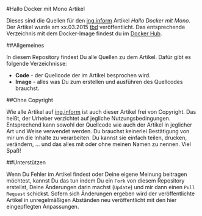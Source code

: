 #Hallo Docker mit Mono Artikel

Dieses sind die Quellen für den [ing.inform](www.inginform.de) Artikel *Hallo Docker mit Mono*. Der Artikel wurde am xx.03.2015 [tbd](www.inginform.de) veröffentlicht. Das entsprechende Verzeichnis mit dem Docker-Image findest du im [Docker Hub](https://registry.hub.docker.com/u/inginform/hallo-docker-mit-mono/).

##Allgemeines

In diesem Repository findest Du alle Quellen zu dem Artikel. Dafür gibt es folgende Verzeichnisse:
* **Code** - der Quellcode der im Artikel besprochen wird.
* **Image** - alles was Du zum erstellen und ausführen des Quellcodes brauchst.

##Ohne Copyright

Wie alle Artikel auf [ing.inform](www.inginform.de) ist auch dieser Artikel frei von Copyright. Das heißt, der Urheber verzichtet auf jegliche Nutzungsbedingungen. Entsprechend kann sowohl der Quellcode wie auch der Artikel in jeglicher Art und Weise verwendet werden. Du brauchst keinerlei Bestätigung von mir um die Inhalte zu verarbeiten. Du kannst sie einfach teilen, drucken, verändern, ... und das alles mit oder ohne meinen Namen zu nennen. Viel Spaß!

##Unterstützen

Wenn Du Fehler im Artikel findest oder Deine eigene Meinung beitragen möchtest, kannst Du das tun indem Du ein `Fork` von diesem Repository erstellst, Deine Änderungen darin machst (`Update`) und mir dann einen `Pull Request` schickst.
Sofern sich Änderungen ergeben wird der veröffentlichte Artikel in unregelmäßigen Abständen neu veröffentlicht mit den hier eingepflegten Anpassungen.
